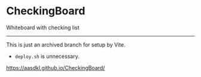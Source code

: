 # CheckingBoard
Whiteboard with checking list

---

This is just an archived branch for setup by Vite.

- `deploy.sh` is unnecessary.

https://aasdkl.github.io/CheckingBoard/